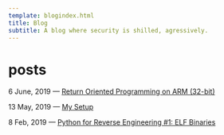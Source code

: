```yaml
---
template: blogindex.html
title: Blog
subtitle: A blog where security is shilled, agressively.
---
```


# posts

6 June, 2019 — [Return Oriented Programming on ARM (32-bit)](/blog/rop-on-arm)

13 May, 2019 — [My Setup](/blog/my-setup)

8 Feb, 2019 — [Python for Reverse Engineering #1: ELF Binaries](/blog/python-for-re-1/)

